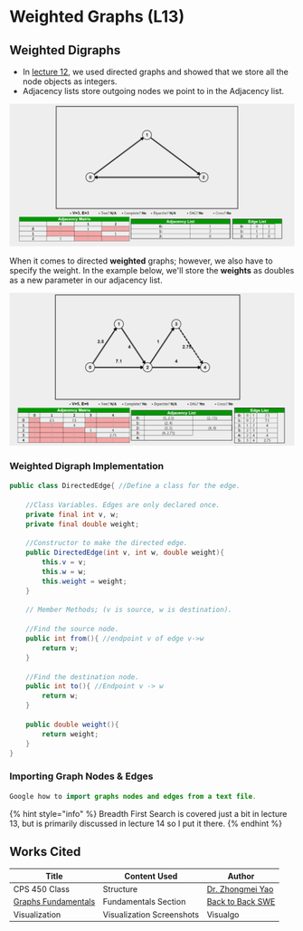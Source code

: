 # Weighted Graphs (L13)

## Weighted Digraphs

* In [lecture 12](lecture-12-graph-fundamentals.md), we used directed graphs and showed that we store all the node objects as integers.
* Adjacency lists store outgoing nodes we point to in the Adjacency list.&#x20;

![](<../../../.gitbook/assets/image (67).png>)

When it comes to directed **weighted** graphs; however, we also have to specify the weight. In the example below, we'll store the **weights** as doubles as a new parameter in our adjacency list.

![](<../../../.gitbook/assets/image (70).png>)

### Weighted Digraph Implementation

```java
public class DirectedEdge{ //Define a class for the edge.

    //Class Variables. Edges are only declared once.
    private final int v, w;
    private final double weight;
    
    //Constructor to make the directed edge.
    public DirectedEdge(int v, int w, double weight){
        this.v = v;
        this.w = w;
        this.weight = weight;
    }
    
    // Member Methods; (v is source, w is destination).
    
    //Find the source node.
    public int from(){ //endpoint v of edge v->w
        return v;
    }
    
    //Find the destination node.
    public int to(){ //Endpoint v -> w
        return w;
    }
    
    public double weight(){
        return weight;
    }
}
```

### Importing Graph Nodes & Edges

```java
Google how to import graphs nodes and edges from a text file.
```

{% hint style="info" %}
Breadth First Search is covered just a bit in lecture 13, but is primarily discussed in lecture 14 so I put it there.&#x20;
{% endhint %}

## Works Cited

| Title                                                                                 | Content Used              | Author                                                                                           |
| ------------------------------------------------------------------------------------- | ------------------------- | ------------------------------------------------------------------------------------------------ |
| CPS 450 Class                                                                         | Structure                 | [Dr. Zhongmei Yao](https://udayton.edu/directory/artssciences/computerscience/yao\_zhongmei.php) |
| [Graphs Fundamentals](https://backtobackswe.com/platform/content/graphs-fundamentals) | Fundamentals Section      | [Back to Back SWE](https://backtobackswe.com/platform/content/graphs-fundamentals)               |
| Visualization                                                                         | Visualization Screenshots | Visualgo                                                                                         |

